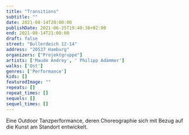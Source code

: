 ```yaml
---
title: "Transitions"
subtitle: ""
date: 2021-08-14T20:00:00
publishDate: 2021-06-25T19:40:36+02:00
end: 2021-08-14T21:00:00
draft: false
street: "Bullerdeich 12-14"
address: "20537 Hamburg"
organizers: ["Projektgruppe"]
artists: ['Maude Andrey', ' Philipp Adämmer']
walks: ['Ost']
genres: ['Performance']
kids: []
featuredImage: ""
repeats: []
repeat_times: []
sequels: []
sequel_times: []
---
```


Eine Outdoor Tanzperformance, deren Choreographie sich mit Bezug auf die Kunst am Standort entwickelt. 